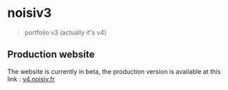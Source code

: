 # noisiv3

> portfolio v3 (actually it's v4)

## Production website

The website is currently in beta, the production version is available at this link : [v4.noisiv.fr](v4.noisiv.fr)
